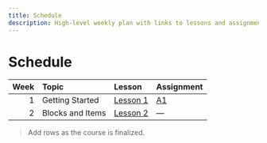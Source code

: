 ```yaml
---
title: Schedule
description: High-level weekly plan with links to lessons and assignments.
---
```


# Schedule

| Week | Topic | Lesson | Assignment |
| ---: | :---- | :----- | :--------- |
| 1 | Getting Started | [Lesson 1](lessons/01-getting-started.md) | [A1](assignments/01-first-mod.md) |
| 2 | Blocks and Items | [Lesson 2](lessons/02-blocks-and-items.md) | — |

> Add rows as the course is finalized.
